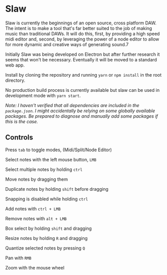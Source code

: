# Slaw

Slaw is currently the beginnings of an open source, cross platform DAW. The intent is to make a tool
that's far better suited to the job of making music than traditional DAWs. It will do this, first, by
providing a high speed midi editor and, second, by leveraging the power of a node editor to allow
for more dynamic and creative ways of generating sound.7

Initially Slaw was being developed on Electron but after further research it seems that won't be necessary. Eventually
it will be moved to a standard web app.

Install by cloning the repository and running `yarn` or `npm install` in the root directory.

No production build process is currently available but slaw can be used in development mode with `yarn start`.

_Note: I haven't verified that all dependencies are included in the `package.json`. I might accidentally be relying on some globally available packages. Be prepared to diagnose and manually add some packages if this is the case._

## Controls

Press `tab` to toggle modes, (Midi/Split/Node Editor)

Select notes with the left mouse button, `LMB`

Select multiple notes by holding `ctrl`

Move notes by dragging them

Duplicate notes by holding `shift` before dragging

Snapping is disabled while holding `ctrl`

Add notes with `ctrl + LMB`

Remove notes with `alt + LMB`

Box select by holding `shift` and dragging

Resize notes by holding `R` and dragging

Quantize selected notes by pressing `Q`

Pan with `RMB`

Zoom with the mouse wheel
